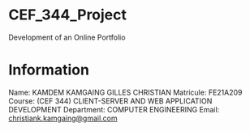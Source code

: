 # CEF_344_Project
 Development of an Online Portfolio

# Information
 Name: KAMDEM KAMGAING GILLES CHRISTIAN
 Matricule: FE21A209
 Course: (CEF 344) CLIENT-SERVER AND WEB APPLICATION DEVELOPMENT
 Department: COMPUTER ENGINEERING
 Email: christiank.kamgaing@gmail.com